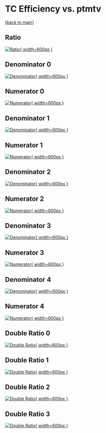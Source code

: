# TC Efficiency vs. ptmtv

[[back to main](./)]



## Ratio

[![Ratio](../mtv/var/TC_base_0_1_eff_ptmtv.png){ width=600px }](../mtv/var/TC_base_0_1_eff_ptmtv.pdf)

## Denominator 0

[![Denominator](../mtv/den/TC_base_0_1_eff_ptmtv_den0.png){ width=600px }](../mtv/den/TC_base_0_1_eff_ptmtv_den0.pdf)

## Numerator 0

[![Numerator](../mtv/num/TC_base_0_1_eff_ptmtv_num0.png){ width=600px }](../mtv/num/TC_base_0_1_eff_ptmtv_num0.pdf)

## Denominator 1

[![Denominator](../mtv/den/TC_base_0_1_eff_ptmtv_den1.png){ width=600px }](../mtv/den/TC_base_0_1_eff_ptmtv_den1.pdf)

## Numerator 1

[![Numerator](../mtv/num/TC_base_0_1_eff_ptmtv_num1.png){ width=600px }](../mtv/num/TC_base_0_1_eff_ptmtv_num1.pdf)

## Denominator 2

[![Denominator](../mtv/den/TC_base_0_1_eff_ptmtv_den2.png){ width=600px }](../mtv/den/TC_base_0_1_eff_ptmtv_den2.pdf)

## Numerator 2

[![Numerator](../mtv/num/TC_base_0_1_eff_ptmtv_num2.png){ width=600px }](../mtv/num/TC_base_0_1_eff_ptmtv_num2.pdf)

## Denominator 3

[![Denominator](../mtv/den/TC_base_0_1_eff_ptmtv_den3.png){ width=600px }](../mtv/den/TC_base_0_1_eff_ptmtv_den3.pdf)

## Numerator 3

[![Numerator](../mtv/num/TC_base_0_1_eff_ptmtv_num3.png){ width=600px }](../mtv/num/TC_base_0_1_eff_ptmtv_num3.pdf)

## Denominator 4

[![Denominator](../mtv/den/TC_base_0_1_eff_ptmtv_den4.png){ width=600px }](../mtv/den/TC_base_0_1_eff_ptmtv_den4.pdf)

## Numerator 4

[![Numerator](../mtv/num/TC_base_0_1_eff_ptmtv_num4.png){ width=600px }](../mtv/num/TC_base_0_1_eff_ptmtv_num4.pdf)

## Double Ratio 0

[![Double Ratio](../mtv/ratio/TC_base_0_1_eff_ptmtv_ratio0.png){ width=600px }](../mtv/ratio/TC_base_0_1_eff_ptmtv_ratio0.pdf)

## Double Ratio 1

[![Double Ratio](../mtv/ratio/TC_base_0_1_eff_ptmtv_ratio1.png){ width=600px }](../mtv/ratio/TC_base_0_1_eff_ptmtv_ratio1.pdf)

## Double Ratio 2

[![Double Ratio](../mtv/ratio/TC_base_0_1_eff_ptmtv_ratio2.png){ width=600px }](../mtv/ratio/TC_base_0_1_eff_ptmtv_ratio2.pdf)

## Double Ratio 3

[![Double Ratio](../mtv/ratio/TC_base_0_1_eff_ptmtv_ratio3.png){ width=600px }](../mtv/ratio/TC_base_0_1_eff_ptmtv_ratio3.pdf)

